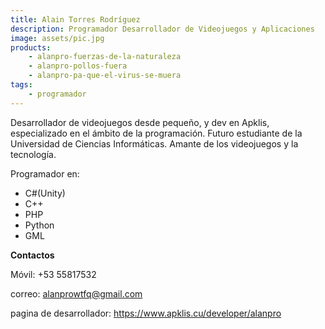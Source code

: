 ```yaml
---
title: Alain Torres Rodríguez
description: Programador Desarrollador de Videojuegos y Aplicaciones
image: assets/pic.jpg
products:
    - alanpro-fuerzas-de-la-naturaleza
    - alanpro-pollos-fuera
    - alanpro-pa-que-el-virus-se-muera
tags:
    - programador
---
```


Desarrollador de videojuegos desde pequeño, y dev en Apklis, especializado en el ámbito de la programación. Futuro estudiante de la Universidad de Ciencias Informáticas. Amante de los videojuegos y la tecnología.

Programador en:
   - C#(Unity)
   - C++
   - PHP
   - Python
   - GML

**Contactos**

Móvil: +53 55817532

correo: alanprowtfq@gmail.com

pagina de desarrollador: https://www.apklis.cu/developer/alanpro